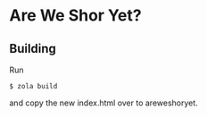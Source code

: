 # Are We Shor Yet?

## Building
Run 

```
$ zola build
```

and copy the new index.html over to areweshoryet.
